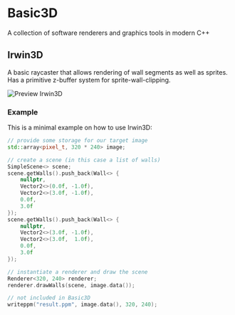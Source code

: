 # Basic3D
A collection of software renderers and graphics tools in modern C++

## Irwin3D
A basic raycaster that allows rendering of wall segments as well as sprites.
Has a primitive z-buffer system for sprite-wall-clipping.

![Preview Irwin3D](https://puu.sh/zMp5I/9972bf1406.png)

### Example
This is a minimal example on how to use Irwin3D:
```cpp
// provide some storage for our target image
std::array<pixel_t, 320 * 240> image;

// create a scene (in this case a list of walls)
SimpleScene<> scene;
scene.getWalls().push_back(Wall<> {
    nullptr,
    Vector2<>(0.0f, -1.0f),
    Vector2<>(3.0f, -1.0f),
    0.0f,
    3.0f
});
scene.getWalls().push_back(Wall<> {
    nullptr,
    Vector2<>(3.0f, -1.0f),
    Vector2<>(3.0f,  1.0f),
    0.0f,
    3.0f
});

// instantiate a renderer and draw the scene
Renderer<320, 240> renderer;
renderer.drawWalls(scene, image.data());

// not included in Basic3D
writeppm("result.ppm", image.data(), 320, 240);
```
